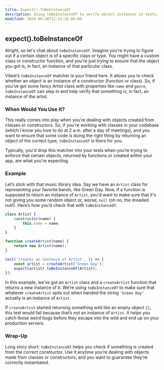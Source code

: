 ```yaml
---
title: Expect().ToBeInstanceOf
description: Using toBeInstanceOf to verify object instances in tests.
modified: 2024-09-28T11:31:16-06:00
---
```


## expect().toBeInstanceOf

Alright, so let's chat about `toBeInstanceOf`. Imagine you're trying to figure out if a certain object is of a specific class or type. You might have a custom class or constructor function, and you're just trying to ensure that the object you got is, in fact, an instance of that particular class.

Vitest’s `toBeInstanceOf` matcher is your friend here. It allows you to check whether an object is an instance of a constructor (function or class). So, if you've got some fancy Artist class with properties like `name` and `genre`, `toBeInstanceOf` can step in and help verify that something is, in fact, an instance of the artist.

### When Would You Use It?

This really comes into play when you're dealing with objects created from classes or constructors. So, if you're working with classes in your codebase (which I know you love to do at 2 a.m. after a day of meetings), and you want to ensure that some code is doing the right thing by returning an object of the correct type, `toBeInstanceOf` is there for you.

Typically, you'd drop this matcher into your tests when you’re trying to enforce that certain objects, returned by functions or created within your app, are what you're expecting.

### Example

Let’s stick with that music library idea. Say we have an `Artist` class for representing your favorite bands, like Green Day. Now, if a function is supposed to return an instance of `Artist`, you'd want to make sure that it's not giving you some random object or, worse, `null` (oh no, the dreaded null!). Here’s how you’d check that with `toBeInstanceOf`.

```javascript
class Artist {
	constructor(name) {
		this.name = name;
	}
}

function createArtist(name) {
	return new Artist(name);
}

test('creates an instance of Artist', () => {
	const artist = createArtist('Green Day');
	expect(artist).toBeInstanceOf(Artist);
});
```

In this example, we’ve got an `Artist` class and a `createArtist` function that returns a new instance of it. We’re using `toBeInstanceOf` to make sure that whatever `createArtist` spits out when handed the string `'Green Day'` actually _is_ an instance of `Artist`.

If `createArtist` started returning something wild like an empty object `{}`, this test would fail because that’s not an instance of `Artist`. It helps you catch those weird bugs before they escape into the wild and end up on your production servers.

### Wrap-Up

Long story short: `toBeInstanceOf` helps you check if something is created from the correct constructor. Use it anytime you’re dealing with objects made from classes or constructors, and you want to guarantee they're correctly instantiated.

```ts

```
